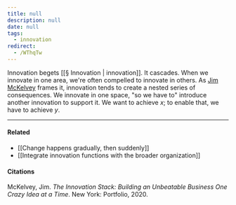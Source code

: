 ```yaml
---
title: null
description: null
date: null
tags:
  - innovation
redirect:
  - /WThqTw
---
```


Innovation begets [[§ Innovation | innovation]]. It cascades. When we innovate in one area, we're often compelled to innovate in others. As [Jim McKelvey](https://publish.obsidian.md/mobydiction/McKelvey+-+The+Innovation+Stack) frames it, innovation tends to create a nested series of consequences. We innovate in one space, "so we have to" introduce another innovation to support it. We want to achieve _x_; to enable that, we have to achieve _y_.

---

#### Related

- [[Change happens gradually, then suddenly]]
- [[Integrate innovation functions with the broader organization]]

#### Citations

McKelvey, Jim. _The Innovation Stack: Building an Unbeatable Business One Crazy Idea at a Time_. New York: Portfolio, 2020.
